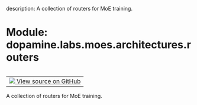 description: A collection of routers for MoE training.

<div itemscope itemtype="http://developers.google.com/ReferenceObject">
<meta itemprop="name" content="dopamine.labs.moes.architectures.routers" />
<meta itemprop="path" content="Stable" />
</div>

# Module: dopamine.labs.moes.architectures.routers

<!-- Insert buttons and diff -->

<table class="tfo-notebook-buttons tfo-api nocontent" align="left">
<td>
  <a target="_blank" href="https://github.com/google/dopamine/tree/master/dopamine/labs/moes/architectures/routers.py">
    <img src="https://www.tensorflow.org/images/GitHub-Mark-32px.png" />
    View source on GitHub
  </a>
</td>
</table>



A collection of routers for MoE training.



